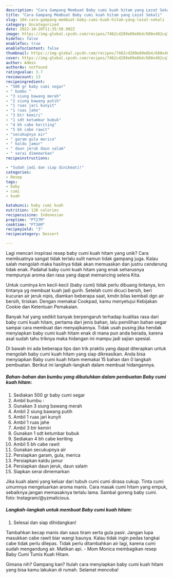 ```yaml
---
description: "Cara Gampang Membuat Baby cumi kuah hitam yang Lezat Sekali"
title: "Cara Gampang Membuat Baby cumi kuah hitam yang Lezat Sekali"
slug: 104-cara-gampang-membuat-baby-cumi-kuah-hitam-yang-lezat-sekali
category: Uncategorized
date: 2022-10-20T11:35:50.992Z
image: https://img-global.cpcdn.com/recipes/7462cd289e89e6b4/680x482cq70/baby-cumi-kuah-hitam-foto-resep-utama.jpg
hideToc: false
enableToc: true
enableTocContent: false
thumbnail: https://img-global.cpcdn.com/recipes/7462cd289e89e6b4/680x482cq70/baby-cumi-kuah-hitam-foto-resep-utama.jpg
cover: https://img-global.cpcdn.com/recipes/7462cd289e89e6b4/680x482cq70/baby-cumi-kuah-hitam-foto-resep-utama.jpg
author: Admin
authorAv: notfound
ratingvalue: 3.7
reviewcount: 13
recipeingredient:
- "500 gr baby cumi segar"
- " bumbu "
- "3 siung bawang merah"
- "2 siung bawang putih"
- "1 ruas jari kunyit"
- "1 ruas jahe"
- "3 btr kemiri"
- "1 sdt ketumbar bubuk"
- "4 bh cabe keriting"
- "5 bh cabe rawit"
- "secukupnya air"
- " garam gula merica"
- " kaldu jamur"
- " daun jeruk daun salam"
- " serai dimemarkan"
recipeinstructions:

- "Sudah jadi dan siap dinikmati!"
categories:
- Resep
tags:
- baby
- cumi
- kuah

katakunci: baby cumi kuah 
nutrition: 138 calories
recipecuisine: Indonesian
preptime: "PT27M"
cooktime: "PT36M"
recipeyield: "3"
recipecategory: Dessert

---
```





Lagi mencari inspirasi resep baby cumi kuah hitam yang unik? Cara membuatnya sangat tidak terlalu sulit namun tidak gampang juga. Kalau salah mengolah maka hasilnya tidak akan memuaskan dan justru cenderung tidak enak. Padahal baby cumi kuah hitam yang enak seharusnya mempunyai aroma dan rasa yang dapat memancing selera Kita.





Untuk cuminya krn kecil-kecil (baby cumi) tidak perlu dibuang tintanya, krn tintanya yg membuat kuah jadi gurih. Setelah cumi dicuci bersih, beri kucuran air jeruk nipis, diamkan beberapa saat, kmdn bilas kembali dgn air bersih, tiriskan. Dengan memakai Cookpad, kamu menyetujui Kebijakan Cookie dan Ketentuan Pemakaian.

Banyak hal yang sedikit banyak berpengaruh terhadap kualitas rasa dari baby cumi kuah hitam, pertama dari jenis bahan, lalu pemilihan bahan segar sampai cara membuat dan menyajikannya. Tidak usah pusing jika hendak menyiapkan baby cumi kuah hitam enak di mana pun anda berada, karena asal sudah tahu triknya maka hidangan ini mampu jadi sajian spesial.






Di bawah ini ada beberapa tips dan trik praktis yang dapat diterapkan untuk mengolah baby cumi kuah hitam yang siap dikreasikan. Anda bisa menyiapkan Baby cumi kuah hitam memakai 15 bahan dan 0 langkah pembuatan. Berikut ini langkah-langkah dalam membuat hidangannya.

<!--inarticleads1-->

##### Bahan-bahan dan bumbu yang dibutuhkan dalam pembuatan Baby cumi kuah hitam:

1. Sediakan 500 gr baby cumi segar
1. Ambil  bumbu :
1. Gunakan 3 siung bawang merah
1. Ambil 2 siung bawang putih
1. Ambil 1 ruas jari kunyit
1. Ambil 1 ruas jahe
1. Ambil 3 btr kemiri
1. Gunakan 1 sdt ketumbar bubuk
1. Sediakan 4 bh cabe keriting
1. Ambil 5 bh cabe rawit
1. Gunakan secukupnya air
1. Persiapkan  garam, gula, merica
1. Persiapkan  kaldu jamur
1. Persiapkan  daun jeruk, daun salam
1. Siapkan  serai dimemarkan


Jika kuah alami yang keluar dari tubuh cumi cumi dirasa cukup. Tinta cumi umumnya mengeluarkan aroma manis. Cara masak cumi hitam yang empuk, sebaiknya jangan memasaknya terlalu lama. Sambal goreng baby cumi. foto: Instagram/@yzmalicious. 

<!--inarticleads2-->

##### Langkah-langkah untuk membuat Baby cumi kuah hitam:


1. Selesai dan siap dihidangkan!

Tambahkan kecap manis dan saus tiram serta gula pasir. Jangan lupa masukkan cabe rawit biar wangi baunya. Kalau tidak ingin pedas tangkai cabe tidak perlu dilepas. Tidak perlu ditambahkan air lagi, karena cumi sudah mengandung air. Matikan api. - Mom Monica membagikan resep Baby Cumi Tumis Kuah Hitam. 

Gimana nih? Gampang kan? Itulah cara menyiapkan baby cumi kuah hitam yang bisa kamu lakukan di rumah. Selamat mencoba!
